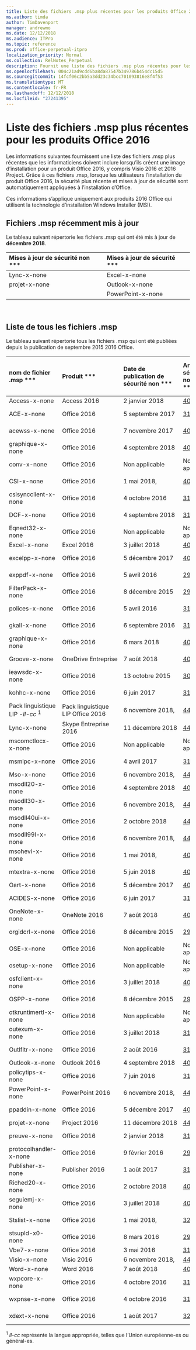 ```yaml
---
title: Liste des fichiers .msp plus récentes pour les produits Office 2016
ms.author: timda
author: TimDavenport
manager: andrewmo
ms.date: 12/12/2018
ms.audience: ITPro
ms.topic: reference
ms.prod: office-perpetual-itpro
localization_priority: Normal
ms.collection: RelNotes_Perpetual
description: Fournit une liste des fichiers .msp plus récentes pour les versions définitive de 2016 Office qui utilisent Windows Installer (MSI) professionnels de l’informatique
ms.openlocfilehash: 004c21ad9cdd6ba8da87547b349786b454dc15d5
ms.sourcegitcommit: 14fcf06c2bb5a3dd23c34bcc701093816e8f4f53
ms.translationtype: MT
ms.contentlocale: fr-FR
ms.lasthandoff: 12/12/2018
ms.locfileid: "27241395"
---
```

# <a name="list-of-the-most-current-msp-files-for-office-2016-products"></a>Liste des fichiers .msp plus récentes pour les produits Office 2016

Les informations suivantes fournissent une liste des fichiers .msp plus récentes que les informaticiens doivent inclure lorsqu’ils créent une image d’installation pour un produit Office 2016, y compris Visio 2016 et 2016 Project. Grâce à ces fichiers .msp, lorsque les utilisateurs l’installation du produit Office 2016, la sécurité plus récente et mises à jour de sécurité sont automatiquement appliquées à l’installation d’Office.
  
Ces informations s’applique uniquement aux produits 2016 Office qui utilisent la technologie d’installation Windows Installer (MSI).
  
## <a name="most-recently-updated-msp-files"></a>Fichiers .msp récemment mis à jour

Le tableau suivant répertorie les fichiers .msp qui ont été mis à jour de **décembre 2018**.
  
|Mises à jour de sécurité non ***|Mises à jour de sécurité ***|
|:-----|:-----|
|Lync-x-none  <br/> |Excel-x-none  <br/> |
|projet-x-none  <br/> |Outlook-x-none  <br/> |
|  <br/> |PowerPoint-x-none  <br/> |

<br/>

## <a name="list-of-all-msp-files"></a>Liste de tous les fichiers .msp

Le tableau suivant répertorie tous les fichiers .msp qui ont été publiées depuis la publication de septembre 2015 2016 Office.
  
|nom de fichier .msp ***|Produit ***|Date de publication de sécurité non ***|Article de sécurité non KB ***|Date de publication de sécurité ***|Article KB sécurité version ***|Sécurité KB remplacé ***|
|:-----|:-----|:-----|:-----|:-----|:-----|:-----|
|Access-x-none  <br/> |Access 2016  <br/> |2 janvier 2018  <br/> |[4011221](https://support.microsoft.com/help/4011221) <br/> |10 juillet 2018  <br/> |[4018338](https://support.microsoft.com/en-us/help/4018338) <br/> |[4011665](https://support.microsoft.com/en-us/help/4011665) <br/> |
|ACE-x-none  <br/> |Office 2016  <br/> |5 septembre 2017  <br/> |[3191924](https://support.microsoft.com/help/3191924) <br/> |13 février 2018  <br/> |[4011143](https://support.microsoft.com/help/4011143) <br/> |Non applicable  <br/> |
|acewss-x-none  <br/> |Office 2016  <br/> |7 novembre 2017  <br/> |[4011259](https://support.microsoft.com/help/4011259) <br/> |Non applicable  <br/> |Non applicable  <br/> |Non applicable  <br/> |
|graphique-x-none  <br/> |Office 2016  <br/> |4 septembre 2018  <br/> |[4092449](https://support.microsoft.com/en-us/help/4092449) <br/> |10 avril 2018  <br/> |[4018319](https://support.microsoft.com/en-us/help/4018319) <br/> |[4011095](https://support.microsoft.com/en-us/help/4011095) <br/> |
|conv-x-none  <br/> |Office 2016  <br/> |Non applicable  <br/> |Non applicable  <br/> |12 septembre 2017  <br/> |[3213551](https://support.microsoft.com/help/3213551) <br/> |[3203383](https://support.microsoft.com/help/3203383) <br/> |
|CSI-x-none  <br/> |Office 2016  <br/> |1 mai 2018,  <br/> |[4011634](https://support.microsoft.com/en-us/help/4011634) <br/> |Non applicable  <br/> |Non applicable  <br/> |Non applicable  <br/> |
|csisyncclient-x-none  <br/> |Office 2016  <br/> |4 octobre 2016  <br/> |[3118264](https://support.microsoft.com/help/3118264) <br/> |Non applicable  <br/> |Non applicable  <br/> |Non applicable  <br/> |
|DCF-x-none  <br/> |Office 2016  <br/> |4 septembre 2018  <br/> |[3114853](https://support.microsoft.com/help/3114853) <br/> |Non applicable  <br/> |Non applicable  <br/> |Non applicable  <br/> |
|Eqnedt32-x-none  <br/> |Office 2016  <br/> |Non applicable  <br/> |Non applicable  <br/> |9 janvier 2018  <br/> |[4011574](https://support.microsoft.com/help/4011574) <br/> |[4011262](https://support.microsoft.com/help/4011262)  <br/> |
|Excel-x-none  <br/> |Excel 2016  <br/> |3 juillet 2018  <br/> |[4022229](https://support.microsoft.com/help/4022229) <br/> |11 décembre 2018  <br/> |[4461542](https://support.microsoft.com/en-us/help/4461542) <br/> |[4461503](https://support.microsoft.com/en-us/help/4461503) <br/> |
|excelpp-x-none  <br/> |Office 2016  <br/> |5 décembre 2017  <br/> |[4011218](https://support.microsoft.com/help/4011218) <br/> |Non applicable  <br/> |Non applicable  <br/> |Non applicable  <br/> |
|exppdf-x-none  <br/> |Office 2016  <br/> |5 avril 2016  <br/> |[2920720](https://support.microsoft.com/help/2920720) <br/> |Non applicable  <br/> |Non applicable  <br/> |Non applicable  <br/> |
|FilterPack-x-none  <br/> |Office 2016  <br/> |8 décembre 2015  <br/> |[2920684](https://support.microsoft.com/help/2920684) <br/> |Non applicable  <br/> |Non applicable  <br/> |Non applicable  <br/> |
|polices-x-none  <br/> |Office 2016  <br/> |5 avril 2016  <br/> |[3114903](https://support.microsoft.com/help/3114903) <br/> |Non applicable  <br/> |Non applicable  <br/> |Non applicable  <br/> |
|gkall-x-none  <br/> |Office 2016  <br/> |6 septembre 2016  <br/> |[3115276](https://support.microsoft.com/help/3115276) <br/> |Non applicable  <br/> |Non applicable  <br/> |Non applicable  <br/> |
|graphique-x-none  <br/> |Office 2016  <br/> |6 mars 2018  <br/> |[4011624](https://support.microsoft.com/en-us/help/4011624) <br/> |13 novembre 2018  <br/> |[4022232](https://support.microsoft.com/en-us/help/4022232) <br/> |[4022177](https://support.microsoft.com/en-us/help/4022177)  <br/> |
|Groove-x-none  <br/> |OneDrive Entreprise  <br/> |7 août 2018  <br/> |[4022219](https://support.microsoft.com/help/4022219) <br/> |Non applicable  <br/> |Non applicable  <br/> |Non applicable  <br/> |
|ieawsdc-x-none  <br/> |Office 2016  <br/> |13 octobre 2015  <br/> |[3085538](https://support.microsoft.com/help/3085538) <br/> |Non applicable  <br/> |Non applicable  <br/> |Non applicable  <br/> |
|kohhc-x-none  <br/> |Office 2016  <br/> |6 juin 2017  <br/> |[3191929](https://support.microsoft.com/help/3191929) <br/> |Non applicable  <br/> |Non applicable  <br/> |Non applicable  <br/> |
|Pack linguistique LIP -*ll-cc* <sup>1</sup> <br/> |Pack linguistique LIP Office 2016  <br/> |6 novembre 2018,  <br/> |[4461475](https://support.microsoft.com/en-us/help/4461475) <br/> |Non applicable  <br/> |Non applicable  <br/> |Non applicable  <br/> |
|Lync-x-none  <br/> |Skype Entreprise 2016  <br/> |11 décembre 2018  <br/> |[4461545](https://support.microsoft.com/en-us/help/4461545) <br/> |13 novembre 2018  <br/> |[4461473](https://support.microsoft.com/help/4461473) <br/> |[4022221](https://support.microsoft.com/help/4022221)  <br/> |
|mscomctlocx-x-none  <br/> |Office 2016  <br/> |Non applicable  <br/> |Non applicable  <br/> |12 janvier 2016  <br/> |[2920727](https://support.microsoft.com/help/2920727) <br/> |Aucune  <br/> |
|msmipc-x-none  <br/> |Office 2016  <br/> |4 avril 2017  <br/> |[3178666](https://support.microsoft.com/help/3178666) <br/> |Non applicable  <br/> |Non applicable  <br/> |Non applicable  <br/> |
|Mso-x-none  <br/> |Office 2016  <br/> |6 novembre 2018,  <br/> |[4461505](https://support.microsoft.com/en-us/help/4461505) <br/> |9 octobre 2018  <br/> |[4461437](https://support.microsoft.com/en-us/help/4461437) <br/> |[4032233](https://support.microsoft.com/en-us/help/4032233) <br/> |
|msodll20-x-none  <br/> |Office 2016  <br/> |4 septembre 2018  <br/> |[4011670](https://support.microsoft.com/help/4011670) <br/> |13 juin 2017  <br/> |[3178667](https://support.microsoft.com/help/3178667) <br/> |Aucune  <br/> |
|msodll30-x-none  <br/> |Office 2016  <br/> |6 novembre 2018,  <br/> |[4461438](https://support.microsoft.com/en-us/help/4461438) <br/> |12 septembre 2017  <br/> |[4011126](https://support.microsoft.com/help/4011126) <br/> |[3213545](https://support.microsoft.com/help/3213545)  <br/> |
|msodll40ui-x-none  <br/> |Office 2016  <br/> |2 octobre 2018  <br/> |[4461442](https://support.microsoft.com/en-us/help/4461442) <br/> |10 mai 2016  <br/> |[3115103](https://support.microsoft.com/help/3115103) <br/> |Aucune  <br/> |
|msodll99l-x-none  <br/> |Office 2016  <br/> |6 novembre 2018,  <br/> |[4461474](https://support.microsoft.com/en-us/help/4461474) <br/> |9 janvier 2018  <br/> |[4011622](https://support.microsoft.com/help/4011622) <br/> |[4011038](https://support.microsoft.com/help/4011038)  <br/> |
|msohevi-x-none  <br/> |Office 2016  <br/> |1 mai 2018,  <br/> |[4022133](https://support.microsoft.com/en-us/help/4022133) <br/> |Non applicable  <br/> |Non applicable  <br/> |Non applicable  <br/> |
|mtextra-x-none  <br/> |Office 2016  <br/> |5 juin 2018  <br/> |[4022193](https://support.microsoft.com/en-us/help/4022193) <br/> |Non applicable  <br/> |Non applicable  <br/> |Non applicable  <br/> |
|Oart-x-none  <br/> |Office 2016  <br/> |5 décembre 2017  <br/> |[4011562](https://support.microsoft.com/help/4011562) <br/> |10 avril 2018  <br/> |[4011628](https://support.microsoft.com/en-us/help/4011628) <br/> |[3203474](https://support.microsoft.com/en-us/help/3203474) <br/> |
|ACIDES-x-none  <br/> |Office 2016  <br/> |6 juin 2017  <br/> |[3141457](https://support.microsoft.com/help/3141457) <br/> |Non applicable  <br/> |Non applicable  <br/> |Non applicable  <br/> |
|OneNote-x-none  <br/> |OneNote 2016  <br/> |7 août 2018  <br/> |[4022216](https://support.microsoft.com/en-us/help/4022216) <br/> |9 août 2016  <br/> |[3115419](https://support.microsoft.com/help/3115419) <br/> |[3114862](https://support.microsoft.com/help/3114862)  <br/> |
|orgidcrl-x-none  <br/> |Office 2016  <br/> |8 décembre 2015  <br/> |[2920712](https://support.microsoft.com/help/2920712) <br/> |Non applicable  <br/> |Non applicable  <br/> |Non applicable  <br/> |
|OSE-x-none  <br/> |Office 2016  <br/> |Non applicable  <br/> |Non applicable  <br/> |10 juillet 2018  <br/> |[4022176](https://support.microsoft.com/en-us/help/4022176) <br/> |[4011237](https://support.microsoft.com/en-us/help/4011237) <br/> |
|osetup-x-none  <br/> |Office 2016  <br/> |Non applicable  <br/> |Non applicable  <br/> |10 juillet 2018  <br/> |[4022172](https://support.microsoft.com/en-us/help/4022172) <br/> |[4011239](https://support.microsoft.com/en-us/help/4011239) <br/> |
|osfclient-x-none  <br/> |Office 2016  <br/> |3 juillet 2018  <br/> |[4022223](https://support.microsoft.com/en-us/help/4022223) <br/> |Non applicable  <br/> |Non applicable  <br/> |Non applicable  <br/> |
|OSPP-x-none  <br/> |Office 2016  <br/> |8 décembre 2015  <br/> |[2920724](https://support.microsoft.com/help/2920724) <br/> |Non applicable  <br/> |Non applicable  <br/> |Non applicable  <br/> |
|otkruntimertl-x-none  <br/> |Office 2016  <br/> |Non applicable  <br/> |Non applicable  <br/> |8 mars 2016  <br/> |[3114690](https://support.microsoft.com/help/3114690) <br/> |Aucune  <br/> |
|outexum-x-none  <br/> |Office 2016  <br/> |3 juillet 2018  <br/> |[3191864](https://support.microsoft.com/help/3191864) <br/> |Non applicable  <br/> |Non applicable  <br/> |Non applicable  <br/> |
|Outlfltr-x-none  <br/> |Office 2016  <br/> |2 août 2016  <br/> |[3115407](https://support.microsoft.com/help/3115407) <br/> |Non applicable  <br/> |Non applicable  <br/> |Non applicable  <br/> |
|Outlook-x-none  <br/> |Outlook 2016  <br/> |4 septembre 2018  <br/> |[4092462](https://support.microsoft.com/en-us/help/4092462) <br/> |11 décembre 2018  <br/> |[4461544](https://support.microsoft.com/help/4461544) <br/> |[4461506](https://support.microsoft.com/help/4461506) <br/> |
|policytips-x-none  <br/> |Office 2016  <br/> |7 juin 2016  <br/> |[3115081](https://support.microsoft.com/help/3115081) <br/> |Non applicable  <br/> |Non applicable  <br/> |Non applicable  <br/> |
|PowerPoint-x-none  <br/> |PowerPoint 2016  <br/> |6 novembre 2018,  <br/> |[4461502](https://support.microsoft.com/en-us/help/4461502) <br/> |11 décembre 2018  <br/> |[4461532](https://support.microsoft.com/help/4461532) <br/> |[4461434](https://support.microsoft.com/en-us/help/4461434) <br/> |
|ppaddin-x-none  <br/> |Office 2016  <br/> |5 décembre 2017  <br/> |[4011225](https://support.microsoft.com/help/4011225) <br/> |Non applicable  <br/> |Non applicable  <br/> |Non applicable  <br/> |
|projet-x-none  <br/> |Project 2016  <br/> |11 décembre 2018  <br/> |[4461540](https://support.microsoft.com/en-us/help/4461540) <br/> |13 novembre 2018  <br/> |[4461478](https://support.microsoft.com/help/4461478) <br/> |[2920698](https://support.microsoft.com/help/2920698)  <br/> |
|preuve-x-none  <br/> |Office 2016  <br/> |2 janvier 2018  <br/> |[3178662](https://support.microsoft.com/help/3178662) <br/> |Non applicable  <br/> |Non applicable  <br/> |Non applicable  <br/> |
|protocolhandler-x-none  <br/> |Office 2016  <br/> |9 février 2016  <br/> |[2910954](https://support.microsoft.com/help/2910954) <br/> |Non applicable  <br/> |Non applicable  <br/> |Non applicable  <br/> |
|Publisher-x-none  <br/> |Publisher 2016  <br/> |1 août 2017  <br/> |[3178696](https://support.microsoft.com/help/3178696) <br/> |10 novembre 2015  <br/> |[2920680](https://support.microsoft.com/help/2920680) <br/> |Aucune  <br/> |
|Riched20-x-none  <br/> |Office 2016  <br/> |2 octobre 2018  <br/> |[4011669](https://support.microsoft.com/help/4011669) <br/> |Non applicable  <br/> |Non applicable  <br/> |Non applicable  <br/> |
|seguiemj-x-none  <br/> |Office 2016  <br/> |3 juillet 2018  <br/> |[4011035](https://support.microsoft.com/help/4011035) <br/> |Non applicable  <br/> |Non applicable  <br/> |Non applicable  <br/> ||
|Stslist-x-none  <br/> |Office 2016  <br/> |1 mai 2018,  <br/> |[3203479](https://support.microsoft.com/en-us/help/3203479) <br/> |Non applicable  <br/> |Non applicable  <br/> |Non applicable  <br/> |
|stsupld-x0-none  <br/> |Office 2016  <br/> |8 mars 2016  <br/> |[2920678](https://support.microsoft.com/help/2920678) <br/> |Non applicable  <br/> |Non applicable  <br/> |Non applicable  <br/> |
|Vbe7-x-none  <br/> |Office 2016  <br/> |3 mai 2016  <br/> |[3114369](https://support.microsoft.com/help/3114369) <br/> |8 novembre 2016  <br/> |[3115135](https://support.microsoft.com/help/3115135) <br/> |Aucune  <br/> |
|Visio-x-none  <br/> |Visio 2016  <br/> |6 novembre 2018,  <br/> |[4461472](https://support.microsoft.com/en-us/help/4461472) <br/> |14 juin 2016  <br/> |[3115041](https://support.microsoft.com/help/3115041) <br/> |[3114511](https://support.microsoft.com/help/3114511)  <br/> |
|Word-x-none  <br/> |Word 2016  <br/> |7 août 2018  <br/> |[4032258](https://support.microsoft.com/help/4032258) <br/> |13 novembre 2018  <br/> |[4461504](https://support.microsoft.com/en-us/help/4461504) <br/> |[4461449](https://support.microsoft.com/en-us/help/4461449) <br/> |
|wxpcore-x-none  <br/> |Office 2016  <br/> |4 octobre 2016  <br/> |[3118263](https://support.microsoft.com/help/3118263) <br/> |Non applicable  <br/> |Non applicable  <br/> |Non applicable  <br/> |
|wxpnse-x-none  <br/> |Office 2016  <br/> |4 octobre 2016  <br/> |[3118262](https://support.microsoft.com/help/3118262) <br/> |Non applicable  <br/> |Non applicable  <br/> |Non applicable  <br/> |
|xdext-x-none  <br/> |Office 2016  <br/> |1 août 2017  <br/> |[3213650](https://support.microsoft.com/help/3213650) <br/> |Non applicable  <br/> |Non applicable  <br/> |Non applicable  <br/> |
   
<sup>1</sup> *ll-cc* représente la langue appropriée, telles que l’Union européenne-es ou général-es. 
  
